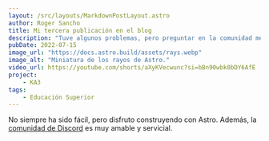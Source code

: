 ```yaml
---
layout: /src/layouts/MarkdownPostLayout.astro
author: Roger Sancho
title: Mi tercera publicación en el blog
description: "Tuve algunos problemas, pero preguntar en la comunidad me ayudó mucho."
pubDate: 2022-07-15
image_url: "https://docs.astro.build/assets/rays.webp"
image_alt: "Miniatura de los rayos de Astro."
video_url: https://youtube.com/shorts/aXyKVecwunc?si=bBn90wbk0bDY6AfE
project:
    - KA3
tags:
    - Educación Superior
---
```


No siempre ha sido fácil, pero disfruto construyendo con Astro. Además, la [comunidad de Discord](https://astro.build/chat) es muy amable y servicial.